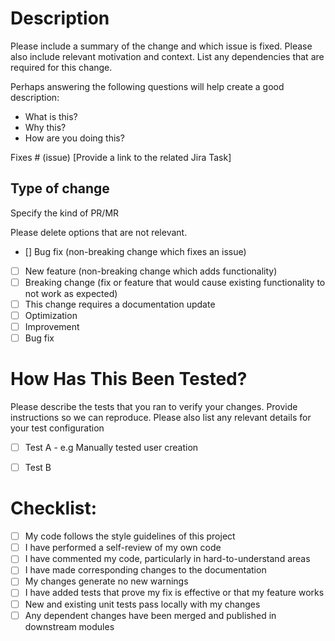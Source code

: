 # Description

Please include a summary of the change and which issue is fixed. 
Please also include relevant motivation and context. 
List any dependencies that are required for this change.

Perhaps answering the following questions will help create a good description:
* What is this?
* Why this?
* How are you doing this? 

Fixes # (issue) [Provide a link to the related Jira Task]

## Type of change

Specify the kind of PR/MR

Please delete options that are not relevant.

- [] Bug fix (non-breaking change which fixes an issue)
- [ ] New feature (non-breaking change which adds functionality)
- [ ] Breaking change (fix or feature that would cause existing functionality to not work as expected)
- [ ] This change requires a documentation update
- [ ] Optimization
- [ ] Improvement
- [ ] Bug fix

# How Has This Been Tested?

Please describe the tests that you ran to verify your changes. Provide instructions so we can reproduce. Please also list any relevant details for your test configuration

- [ ] Test A - e.g Manually tested user creation
- [ ] Test B


# Checklist:

- [ ] My code follows the style guidelines of this project
- [ ] I have performed a self-review of my own code
- [ ] I have commented my code, particularly in hard-to-understand areas
- [ ] I have made corresponding changes to the documentation
- [ ] My changes generate no new warnings
- [ ] I have added tests that prove my fix is effective or that my feature works
- [ ] New and existing unit tests pass locally with my changes
- [ ] Any dependent changes have been merged and published in downstream modules
